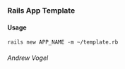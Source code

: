 ### Rails App Template

#### Usage

```$ 
rails new APP_NAME -m ~/template.rb
```

###### Andrew Vogel
